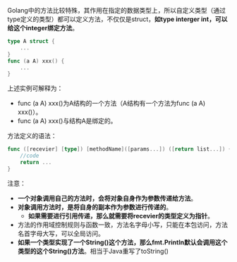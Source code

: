 Golang中的方法比较特殊，其作用在指定的数据类型上，所以自定义类型（通过type定义的类型）都可以定义方法，不仅仅是struct，**如type interger int，可以给这个integer绑定方法**。

```go
type A struct {
	...
}
func (a A) xxx() {
	...
}
```

上述实例可解释为：

- func (a A) xxx()为A结构的一个方法（A结构有一个方法为func (a A) xxx()）。
- func (a A) xxx()与结构A是绑定的。

方法定义的语法：

```go
func ([recevier] [type]) [methodName]([params...]) ([return list...]) {
	//code
	return ...
}
```

注意：

- **一个对象调用自己的方法时，会将对象自身作为参数传递给方法**。
- **对象调用方法时，是将自身的副本作为参数进行传递的**。
  - **如果需要进行引用传递，那么就需要将recevier的类型定义为指针**。
- 方法的作用域控制规则与函数一致，方法名字母小写，只能在本包访问，方法名首字母大写，可以全局访问。
- **如果一个类型实现了一个String()这个方法，那么fmt.Println默认会调用这个类型的这个String()方法**。相当于Java重写了toString()

